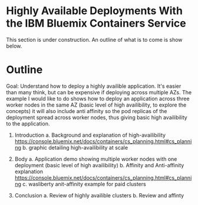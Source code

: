 # Highly Available Deployments With the IBM Bluemix Containers Service

This section is under construction. An outline of what is to come is show below. 

# Outline
Goal: Understand how to deploy a highly availible application. It's easier than many think, but can be expensive if deploying across multiple AZs. The example I would like to do shows how to deploy an application across three worker nodes in the same AZ (basic level of high availibility, to explore the concepts) it will also include anti affinity so the pod replicas of the deployment spread across worker nodes, thus giving basic high availibility to the application.


1. Introduction
  a. Background and explanation of high-availibility https://console.bluemix.net/docs/containers/cs_planning.html#cs_planning
  b. graphic detailing high-availibility at scale

2. Body
  a. Application demo showing multiple worker nodes with one deployment (basic level of high availibility)
  b. Affinity and Anti-affinity explanation https://console.bluemix.net/docs/containers/cs_planning.html#cs_planning
  c. wasliberty anit-affinity example for paid clusters
  
3. Conclusion
  a. Review of highly availible clusters 
  b. Review and affinty

